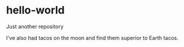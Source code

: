 # hello-world
Just another repository

I've also had tacos on the moon and find them superior to Earth tacos.
